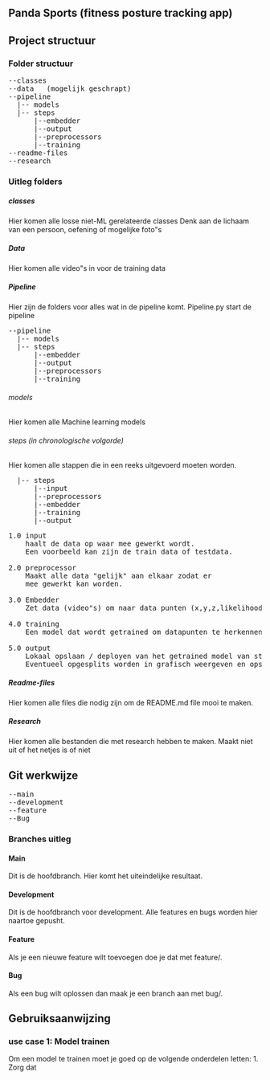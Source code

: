 
## Panda Sports (fitness posture tracking app)

## Project structuur

### Folder structuur
<pre>
--classes
--data   (mogelijk geschrapt)
--pipeline  
  |-- models  
  |-- steps  
      |--embedder  
      |--output  
      |--preprocessors  
      |--training
--readme-files
--research
</pre>

### Uitleg folders

##### classes
Hier komen alle losse niet-ML gerelateerde classes
Denk aan de lichaam van een persoon, oefening of mogelijke foto"s

##### Data 
Hier komen alle video"s in voor de training data

##### Pipeline
Hier zijn de folders voor alles wat in de pipeline komt.
Pipeline.py start de pipeline

<pre>
--pipeline  
  |-- models  
  |-- steps  
      |--embedder  
      |--output  
      |--preprocessors  
      |--training
</pre>
###### models
Hier komen alle Machine learning models 

###### steps (in chronologische volgorde)
Hier komen alle stappen die in een reeks uitgevoerd moeten worden.

<pre>
  |-- steps  
      |--input
      |--preprocessors  
      |--embedder
      |--training
      |--output
</pre>

<pre>
1.0 input
    haalt de data op waar mee gewerkt wordt.
    Een voorbeeld kan zijn de train data of testdata.

2.0 preprocessor
    Maakt alle data "gelijk" aan elkaar zodat er 
    mee gewerkt kan worden.

3.0 Embedder 
    Zet data (video"s) om naar data punten (x,y,z,likelihood).

4.0 training 
    Een model dat wordt getrained om datapunten te herkennen.

5.0 output
    Lokaal opslaan / deployen van het getrained model van stap 3.
    Eventueel opgesplits worden in grafisch weergeven en opslaan.
</pre>

##### Readme-files
Hier komen alle files die nodig zijn om de README.md file mooi te maken.

##### Research
Hier komen alle bestanden die met research hebben te maken. Maakt niet uit of het netjes is of niet


## Git werkwijze

<pre>
--main   
--development
--feature
--Bug
</pre>

### Branches uitleg

#### Main
Dit is de hoofdbranch. Hier komt het uiteindelijke resultaat.

#### Development
Dit is de hoofdbranch voor development. Alle features en bugs worden hier naartoe gepusht.

#### Feature
Als je een nieuwe feature wilt toevoegen doe je dat met feature/<feature naam>.

#### Bug
Als een bug wilt oplossen dan maak je een branch aan met bug/<feature naam>.

## Gebruiksaanwijzing

### use case 1: Model trainen
Om een model te trainen moet je goed op de volgende onderdelen letten:
    1. Zorg dat 
